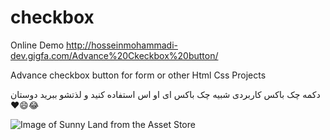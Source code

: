 # checkbox
Online Demo 
http://hosseinmohammadi-dev.gigfa.com/Advance%20Ckeckbox%20button/

Advance checkbox button for form or other Html Css Projects

دکمه چک باکس کاربردی شبیه چک باکس ای او اس
استفاده کنید و لذتشو ببرید دوستان ❤️😄😂

![Image of Sunny Land from the Asset Store](https://i.imgur.com/Fi01DE5.jpg)


